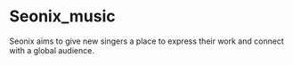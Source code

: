 # Seonix_music
 Seonix aims to give new singers a place to express their work and connect with a global audience.
